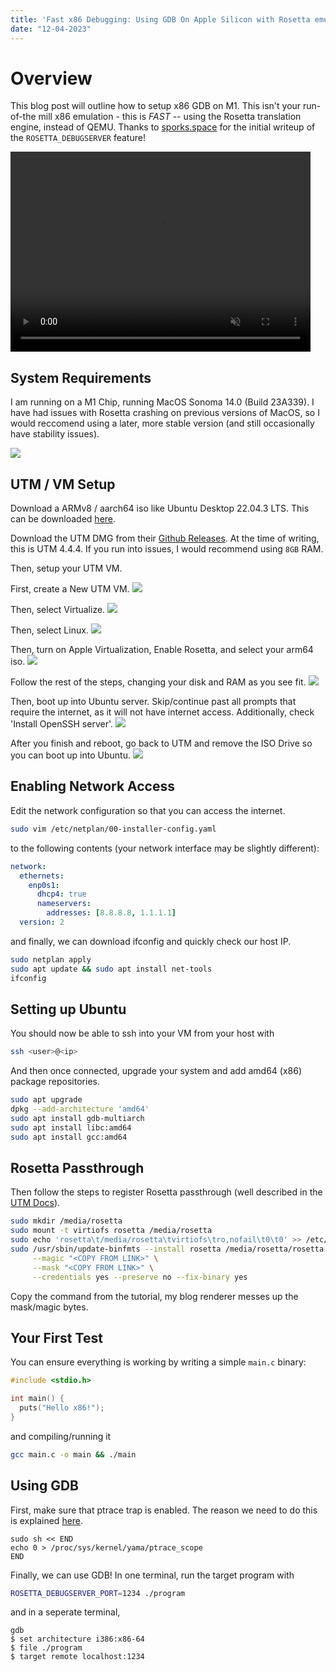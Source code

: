 ```yaml
---
title: 'Fast x86 Debugging: Using GDB On Apple Silicon with Rosetta emulation'
date: "12-04-2023"
---
```

# Overview

This blog post will outline how to setup x86 GDB on M1. This isn't your run-of-the mill x86 emulation -
this is *FAST* -- using the Rosetta translation engine, instead of QEMU. Thanks to [sporks.space](https://sporks.space/2023/04/12/debugging-an-x86-application-in-rosetta-for-linux/) for the initial writeup of the `ROSETTA_DEBUGSERVER` feature!

<video width="480" height="320" controls muted>
  <source src="./demo_gdb.mp4" type="video/mp4">
</video>

## System Requirements

I am running on a M1 Chip, running MacOS Sonoma 14.0 (Build 23A339). I have had issues with Rosetta crashing on previous versions of MacOS, so I would reccomend using a later, more stable version (and still occasionally have stability issues).

![](./uname.png)

## UTM / VM Setup

Download a ARMv8 / aarch64 iso like Ubuntu Desktop 22.04.3 LTS. This can be downloaded [here](https://cdimage.ubuntu.com/jammy/daily-live/current/).

Download the UTM DMG from their [Github Releases](https://github.com/utmapp/UTM/releases). At the time of writing, this is UTM 4.4.4. If you run into issues, I would recommend using `8GB` RAM.

Then, setup your UTM VM.

First, create a New UTM VM.
![](./step00.png)

Then, select Virtualize.
![](./step01.png)

Then, select Linux.
![](./step02.png)

Then, turn on Apple Virtualization, Enable Rosetta, and select your arm64 iso.
![](./step03.png)

Follow the rest of the steps, changing your disk and RAM as you see fit.
![](./step04.png)

Then, boot up into Ubuntu server. Skip/continue past all prompts that require the internet, as it will not have internet access. Additionally, check 'Install OpenSSH server'.
![](./step05.png)

After you finish and reboot, go back to UTM and remove the ISO Drive so you can boot up into Ubuntu.
![](./step06.png)

## Enabling Network Access

Edit the network configuration so that you can access the internet.

```bash
sudo vim /etc/netplan/00-installer-config.yaml
```

to the following contents (your network interface may be slightly different):

```yaml
network:
  ethernets:
    enp0s1:
      dhcp4: true
      nameservers:
        addresses: [8.8.8.8, 1.1.1.1]
  version: 2
```

and finally, we can download ifconfig and quickly check our host IP.

```bash
sudo netplan apply
sudo apt update && sudo apt install net-tools
ifconfig
```

## Setting up Ubuntu

You should now be able to ssh into your VM from your host with

```bash
ssh <user>@<ip>
```

And then once connected, upgrade your system and add amd64 (x86) package repositories.

```bash
sudo apt upgrade
dpkg --add-architecture 'amd64'
sudo apt install gdb-multiarch
sudo apt install libc:amd64
sudo apt install gcc:amd64
```


## Rosetta Passthrough

Then follow the steps to register Rosetta passthrough (well described in the [UTM Docs](https://docs.getutm.app/advanced/rosetta/)). 

```bash
sudo mkdir /media/rosetta
sudo mount -t virtiofs rosetta /media/rosetta
sudo echo 'rosetta\t/media/rosetta\tvirtiofs\tro,nofail\t0\t0' >> /etc/fstab
sudo /usr/sbin/update-binfmts --install rosetta /media/rosetta/rosetta \
     --magic "<COPY FROM LINK>" \
     --mask "<COPY FROM LINK>" \
     --credentials yes --preserve no --fix-binary yes
```

Copy the command from the tutorial, my blog renderer messes up the mask/magic bytes.

## Your First Test

You can ensure everything is working by writing a simple `main.c` binary:

```c
#include <stdio.h>

int main() {
  puts("Hello x86!");
}
```

and compiling/running it

```bash
gcc main.c -o main && ./main
```

## Using GDB

First, make sure that ptrace trap is enabled. The reason we need to do this is explained [here](https://stackoverflow.com/a/77480313/8761914).

```
sudo sh << END
echo 0 > /proc/sys/kernel/yama/ptrace_scope
END
```

Finally, we can use GDB! In one terminal, run the target program with

```bash
ROSETTA_DEBUGSERVER_PORT=1234 ./program
```

and in a seperate terminal,

```
gdb
$ set architecture i386:x86-64
$ file ./program
$ target remote localhost:1234
```
